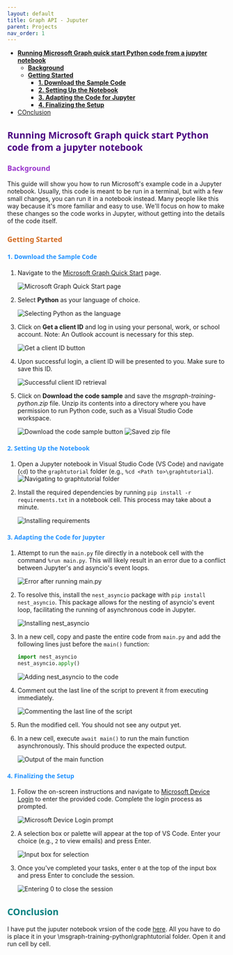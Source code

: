 ```yaml
---
layout: default
title: Graph API - Juputer
parent: Projects
nav_order: 1
---
```

- [**Running Microsoft Graph quick start Python code from a jupyter notebook** ](#running-microsoft-graph-quick-start-python-code-from-a-jupyter-notebook-)
  - [**Background**](#background)
  - [**Getting Started**](#getting-started)
    - [**1. Download the Sample Code**](#1-download-the-sample-code)
    - [**2. Setting Up the Notebook**](#2-setting-up-the-notebook)
    - [**3. Adapting the Code for Jupyter**](#3-adapting-the-code-for-jupyter)
    - [**4. Finalizing the Setup**](#4-finalizing-the-setup)
- [COnclusion](#conclusion)


## <span style="color: Indigo;Font-family: Segoe UI, sans-serif;">**Running Microsoft Graph quick start Python code from a jupyter notebook** </span>

### <span style="color: DarkOrchid;Font-family: Segoe UI, sans-serif;">**Background**</span>
This guide will show you how to run Microsoft's example code in a Jupyter notebook. Usually, this code is meant to be run in a terminal, but with a few small changes, you can run it in a notebook instead. Many people like this way because it's more familiar and easy to use. We'll focus on how to make these changes so the code works in Jupyter, without getting into the details of the code itself.


### <span style="color: Chocolate;Font-family: Segoe UI, sans-serif;">**Getting Started**</span>

#### <span style="color: DodgerBlue;Font-family: Segoe UI, sans-serif;">**1. Download the Sample Code**</span>

1. Navigate to the [Microsoft Graph Quick Start](https://developer.microsoft.com/en-us/graph/quick-start) page.
   
   ![Microsoft Graph Quick Start page](image.png)
2. Select **Python** as your language of choice.
   
   ![Selecting Python as the language](image-1.png)
3. Click on **Get a client ID** and log in using your personal, work, or school account. Note: An Outlook account is necessary for this step.
   
   ![Get a client ID button](image-2.png)
4. Upon successful login, a client ID will be presented to you. Make sure to save this ID.
   
   ![Successful client ID retrieval](image-4.png)
5. Click on **Download the code sample** and save the *msgraph-training-python.zip* file. Unzip its contents into a directory where you have permission to run Python code, such as a Visual Studio Code workspace.
   
   ![Download the code sample button](image-5.png)
   ![Saved zip file](image-6.png)

#### <span style="color: DodgerBlue;Font-family: Segoe UI, sans-serif;">**2. Setting Up the Notebook**</span>

1. Open a Jupyter notebook in Visual Studio Code (VS Code) and navigate (`cd`) to the `graphtutorial` folder (e.g., `%cd <Path to>\graphtutorial`).
   ![Navigating to graphtutorial folder](image-8.png)
2. Install the required dependencies by running `pip install -r requirements.txt` in a notebook cell. This process may take about a minute.
   
   ![Installing requirements](image-9.png)

#### <span style="color: DodgerBlue;Font-family: Segoe UI, sans-serif;">**3. Adapting the Code for Jupyter**</span>

1. Attempt to run the `main.py` file directly in a notebook cell with the command `%run main.py`. This will likely result in an error due to a conflict between Jupyter's and asyncio's event loops.
   
   ![Error after running main.py](image-10.png)
2. To resolve this, install the `nest_asyncio` package with `pip install nest_asyncio`. This package allows for the nesting of asyncio's event loop, facilitating the running of asynchronous code in Jupyter.
   
   ![Installing nest_asyncio](image-11.png)
3. In a new cell, copy and paste the entire code from `main.py` and add the following lines just before the `main()` function:

    ```python
    import nest_asyncio
    nest_asyncio.apply()
    ```
   
   ![Adding nest_asyncio to the code](image-13.png)

4. Comment out the last line of the script to prevent it from executing immediately.
   
   ![Commenting the last line of the script](image-14.png)
5. Run the modified cell. You should not see any output yet.
6. In a new cell, execute `await main()` to run the main function asynchronously. This should produce the expected output.
   
   ![Output of the main function](image-15.png)

#### <span style="color: DodgerBlue;Font-family: Segoe UI, sans-serif;">**4. Finalizing the Setup**</span>

1. Follow the on-screen instructions and navigate to [Microsoft Device Login](https://microsoft.com/devicelogin) to enter the provided code. Complete the login process as prompted.
   
   ![Microsoft Device Login prompt](image-16.png)
2. A selection box or palette will appear at the top of VS Code. Enter your choice (e.g., `2` to view emails) and press Enter.
   
   ![Input box for selection](image-17.png)
3. Once you've completed your tasks, enter `0` at the top of the input box and press Enter to conclude the session.
   
   ![Entering 0 to close the session](image-18.png)

## <span style="color: Teal;Font-family: Segoe UI, sans-serif;">COnclusion</span>

I have put the juputer notebook vrsion of the code [here](main.ipynb). All you have to do is place it in your \msgraph-training-python\graphtutorial folder. Open it and run cell by cell.
